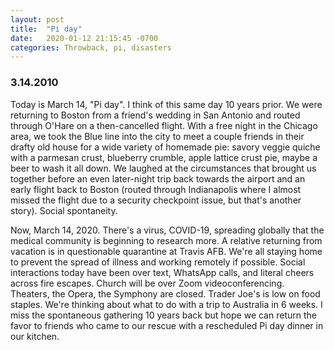 ```yaml
---
layout: post
title:  "Pi day"
date:   2020-01-12 21:15:45 -0700
categories: Throwback, pi, disasters
---
```


### 3.14.2010

Today is March 14, "Pi day". I think of this same day 10 years prior. We were returning to Boston from a friend's wedding in San Antonio and routed through O'Hare on a then-cancelled flight. With a free night in the Chicago area, we took the Blue line into the city to meet a couple friends in their drafty old house for a wide variety of homemade pie: savory veggie quiche with a parmesan crust, blueberry crumble, apple lattice crust pie, maybe a beer to wash it all down. We laughed at the circumstances that brought us together before an even later-night trip back towards the airport and an early flight back to Boston (routed through Indianapolis where I almost missed the flight due to a security checkpoint issue, but that's another story). Social spontaneity.

Now, March 14, 2020. There's a virus, COVID-19, spreading globally that the medical community is beginning to research more. A relative returning from vacation is in questionable quarantine at Travis AFB. We're all staying home to prevent the spread of illness and working remotely if possible. Social interactions today have been over text, WhatsApp calls, and literal cheers across fire escapes. Church will be over Zoom videoconferencing. Theaters, the Opera, the Symphony are closed. Trader Joe's is low on food staples. We're thinking about what to do with a trip to Australia in 6 weeks. I miss the spontaneous gathering 10 years back but hope we can return the favor to friends who came to our rescue with a rescheduled Pi day dinner in our kitchen.
